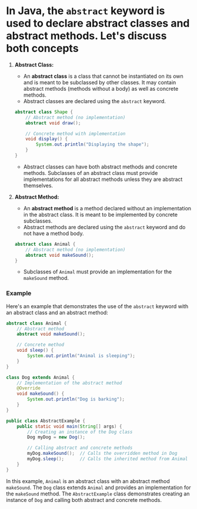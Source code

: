 # In Java, the `abstract` keyword is used to declare abstract classes and abstract methods. Let's discuss both concepts

1. **Abstract Class:**
   - An **abstract class** is a class that cannot be instantiated on its own and is meant to be subclassed by other classes. It may contain abstract methods (methods without a body) as well as concrete methods.
   - Abstract classes are declared using the `abstract` keyword.

   ```java
   abstract class Shape {
       // Abstract method (no implementation)
       abstract void draw();

       // Concrete method with implementation
       void display() {
           System.out.println("Displaying the shape");
       }
   }
   ```

   - Abstract classes can have both abstract methods and concrete methods. Subclasses of an abstract class must provide implementations for all abstract methods unless they are abstract themselves.

2. **Abstract Method:**
   - An **abstract method** is a method declared without an implementation in the abstract class. It is meant to be implemented by concrete subclasses.
   - Abstract methods are declared using the `abstract` keyword and do not have a method body.

   ```java
   abstract class Animal {
       // Abstract method (no implementation)
       abstract void makeSound();
   }
   ```

   - Subclasses of `Animal` must provide an implementation for the `makeSound` method.

### Example

Here's an example that demonstrates the use of the `abstract` keyword with an abstract class and an abstract method:

```java
abstract class Animal {
    // Abstract method
    abstract void makeSound();

    // Concrete method
    void sleep() {
        System.out.println("Animal is sleeping");
    }
}

class Dog extends Animal {
    // Implementation of the abstract method
    @Override
    void makeSound() {
        System.out.println("Dog is barking");
    }
}

public class AbstractExample {
    public static void main(String[] args) {
        // Creating an instance of the Dog class
        Dog myDog = new Dog();

        // Calling abstract and concrete methods
        myDog.makeSound();  // Calls the overridden method in Dog
        myDog.sleep();      // Calls the inherited method from Animal
    }
}
```

In this example, `Animal` is an abstract class with an abstract method `makeSound`. The `Dog` class extends `Animal` and provides an implementation for the `makeSound` method. The `AbstractExample` class demonstrates creating an instance of `Dog` and calling both abstract and concrete methods.
